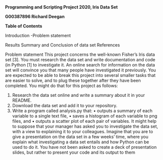 **Programming and Scripting Project 2020, Iris Data Set**

**G00387896 Richard Deegan**

**Table of Contents**

  Introduction
    -Problem statement
  
  Results
  Summary and Conclusion of data set
  References
  
  
  
  
  
 Problem statement 
  This project concerns the well-known Fisher’s Iris data set [3]. You must research
the data set and write documentation and code (in Python [1] to investigate it. An
online search for information on the data set will convince you that many people have
investigated it previously.
You are expected to be able to break this project into several smaller tasks that are
easier to solve, and to plug these together after they have been completed. You might
do that for this project as follows:
1. Research the data set online and write a summary about it in your README.
2. Download the data set and add it to your repository.
3. Write a program called analysis.py that:
• outputs a summary of each variable to a single text file,
• saves a histogram of each variable to png files, and
• outputs a scatter plot of each pair of variables.
It might help to suppose that your manager has asked you to investigate the data
set, with a view to explaining it to your colleagues. Imagine that you are to give a
presentation on the data set in a few weeks’ time, where you explain what investigating
a data set entails and how Python can be used to do it. You have not been asked to
create a deck of presentation slides, but rather to present your code and its output to
them
